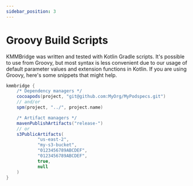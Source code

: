 ```yaml
---
sidebar_position: 3
---
```


# Groovy Build Scripts

KMMBridge was written and tested with Kotlin Gradle scripts. It's possible to use from Groovy, but most syntax is less convenient due to our usage of default parameter values and extension functions in Kotlin. If you are using Groovy, here's some snippets that might help.

```groovy
kmmbridge {
    /* Dependency managers */
    cocoapods(project, "git@github.com:MyOrg/MyPodspecs.git")
    // and/or
    spm(project, "../", project.name)

    /* Artifact managers */
    mavenPublishArtifacts("release-")
    // or
    s3PublicArtifacts(
            "us-east-2",
            "my-s3-bucket",
            "0123456789ABCDEF",
            "0123456789ABCDEF",
            true,
            null
    )
}
```

